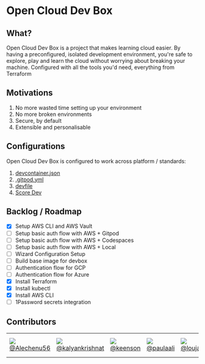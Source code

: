 # Open Cloud Dev Box

## What?

Open Cloud Dev Box is a project that makes learning cloud easier. By having a preconfigured, isolated development environment, you're safe to explore, play and learn the cloud without worrying about breaking your machine. Configured with all the tools you'd need, everything from Terraform

## Motivations

1. No more wasted time setting up your environment
2. No more broken environments
3. Secure, by default
4. Extensible and personalisable

## Configurations

Open Cloud Dev Box is configured to work across platform / standards:

1. [devcontainer.json](https://code.visualstudio.com/docs/devcontainers/containers)
2. [.gitpod.yml](https://www.gitpod.io/docs/references/gitpod-yml)
3. [devfile](https://devfile.io)
4. [Score Dev](https://score.dev)

## Backlog / Roadmap

- [x] Setup AWS CLI and AWS Vault
- [ ] Setup basic auth flow with AWS + Gitpod
- [ ] Setup basic auth flow with AWS + Codespaces
- [ ] Setup basic auth flow with AWS + Local
- [ ] Wizard Configuration Setup
- [ ] Build base image for devbox
- [ ] Authentication flow for GCP
- [ ] Authentication flow for Azure
- [x] Install Terraform
- [x] Install kubectl
- [x] Install AWS CLI
- [ ] 1Password secrets integration

## Contributors

<table>
  <tbody>
    <tr>
      <td> <img src="https://avatars.githubusercontent.com/u/114057462"> <a href="https://github.com/Alechenu56">@Alechenu56</a> </td>
      <td> <img src="https://avatars.githubusercontent.com/u/59216632"> <a href="https://github.com/kalyankrishnat">@kalyankrishnat</a> </td>
      <td> <img src="https://avatars.githubusercontent.com/u/42813410"> <a href="https://github.com/keenson">@keenson</a> </td>
      <td> <img src="https://avatars.githubusercontent.com/u/39441893"> <a href="https://github.com/paulaali">@paulaali</a> </td>
      <td> <img src="https://avatars.githubusercontent.com/u/5528307"> <a href="https://github.com/loujaybee">@loujaybee</a> </td>
      <td> <img src="https://avatars.githubusercontent.com/u/79701423"> <a href="https://github.com/prasanth-cloud">@prasanth-cloud</a> </td>
      <td> <img src="https://github.com/Siddhant-K-code.png"> <a href="https://github.com/Siddhant-K-code">@Siddhant-K-code</a> </td>
    </tr>
   </tbody>
</table>
